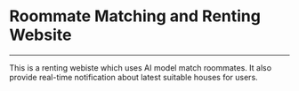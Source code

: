 # Roommate Matching and Renting Website
---
This is a renting webiste which uses AI model match roommates. It also provide real-time notification about latest suitable houses for users.